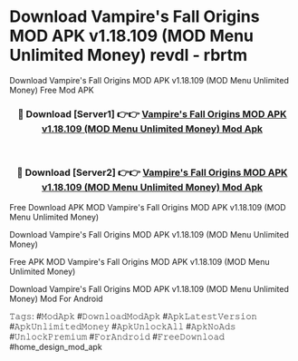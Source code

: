 # Download Vampire's Fall Origins MOD APK v1.18.109 (MOD Menu Unlimited Money) revdl - rbrtm
Download Vampire's Fall Origins MOD APK v1.18.109 (MOD Menu Unlimited Money) Free Mod APK

<div align="center">
<h3>🔴 Download [Server1] 👉👉 <a href="https://apk-comot.site?title=Vampire's_Fall_Origins_MOD_APK_v1.18.109_(MOD_Menu_Unlimited_Money)">Vampire's Fall Origins MOD APK v1.18.109 (MOD Menu Unlimited Money) Mod Apk</a></h3><br>

<h3>🔴 Download [Server2] 👉👉 <a href="https://apk-comot.site?title=Vampire's_Fall_Origins_MOD_APK_v1.18.109_(MOD_Menu_Unlimited_Money)">Vampire's Fall Origins MOD APK v1.18.109 (MOD Menu Unlimited Money) Mod Apk</a></h3>
</div>


Free Download APK MOD Vampire's Fall Origins MOD APK v1.18.109 (MOD Menu Unlimited Money)

Download Vampire's Fall Origins MOD APK v1.18.109 (MOD Menu Unlimited Money) 

Free APK MOD Vampire's Fall Origins MOD APK v1.18.109 (MOD Menu Unlimited Money) 

Download Vampire's Fall Origins MOD APK v1.18.109 (MOD Menu Unlimited Money) Mod For Android

𝚃𝚊𝚐𝚜: #𝙼𝚘𝚍𝙰𝚙𝚔 #𝙳𝚘𝚠𝚗𝚕𝚘𝚊𝚍𝙼𝚘𝚍𝙰𝚙𝚔 #𝙰𝚙𝚔𝙻𝚊𝚝𝚎𝚜𝚝𝚅𝚎𝚛𝚜𝚒𝚘𝚗 #𝙰𝚙𝚔𝚄𝚗𝚕𝚒𝚖𝚒𝚝𝚎𝚍𝙼𝚘𝚗𝚎𝚢 #𝙰𝚙𝚔𝚄𝚗𝚕𝚘𝚌𝚔𝙰𝚕𝚕 #𝙰𝚙𝚔𝙽𝚘𝙰𝚍𝚜 #𝚄𝚗𝚕𝚘𝚌𝚔𝙿𝚛𝚎𝚖𝚒𝚞𝚖 #𝙵𝚘𝚛𝙰𝚗𝚍𝚛𝚘𝚒𝚍 #𝙵𝚛𝚎𝚎𝙳𝚘𝚠𝚗𝚕𝚘𝚊𝚍 #home_design_mod_apk
